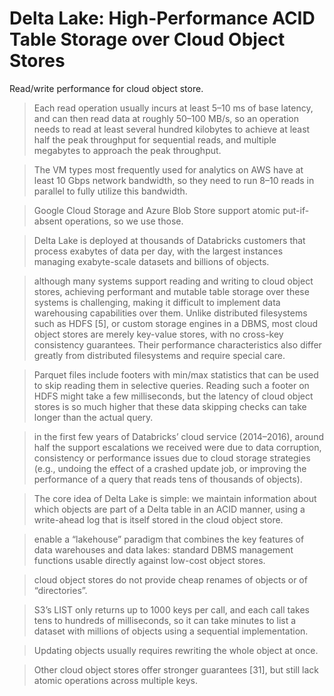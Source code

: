 # Delta Lake: High-Performance ACID Table Storage over Cloud Object Stores


Read/write performance for cloud object store.  

> Each read operation usually incurs at least 5–10 ms of base latency, and can then read data at roughly 50–100 MB/s, so an operation needs to read at least several hundred kilobytes to achieve at least half the peak throughput for sequential reads, and multiple megabytes to approach the peak throughput.

> The VM types most frequently used for analytics on AWS have at least 10 Gbps network bandwidth, so they need to run 8–10 reads in parallel to fully utilize this bandwidth.

> Google Cloud Storage and Azure Blob Store support atomic put-if-absent operations, so we use those.

> Delta Lake is deployed at thousands of Databricks customers that process exabytes of data per day, with the largest instances managing exabyte-scale datasets and billions of objects.

> although many systems support reading and writing to cloud object stores, achieving performant and mutable table storage over these systems is challenging, making it difficult to implement data warehousing capabilities over them. Unlike distributed filesystems such as HDFS [5], or custom storage engines in a DBMS, most cloud object stores are merely key-value stores, with no cross-key consistency guarantees. Their performance characteristics also differ greatly from distributed filesystems and require special care.

> Parquet files include footers with min/max statistics that can be used to skip reading them in selective queries. Reading such a footer on HDFS might take a few milliseconds, but the latency of cloud object stores is so much higher that these data skipping checks can take longer than the actual query.

> in the first few years of Databricks’ cloud service (2014–2016), around half the support escalations we received were due to data corruption, consistency or performance issues due to cloud storage strategies (e.g., undoing the effect of a crashed update job, or improving the performance of a query that reads tens of thousands of objects).

> The core idea of Delta Lake is simple: we maintain information about which objects are part of a Delta table in an ACID manner, using a write-ahead log that is itself stored in the cloud object store.

> enable a “lakehouse” paradigm that combines the key features of data warehouses and data lakes: standard DBMS management functions usable directly against low-cost object stores.

> cloud object stores do not provide cheap renames of objects or of “directories”.

> S3’s LIST only returns up to 1000 keys per call, and each call takes tens to hundreds of milliseconds, so it can take minutes to list a dataset with millions of objects using a sequential implementation.

> Updating objects usually requires rewriting the whole object at once. 

> Other cloud object stores offer stronger guarantees [31], but still lack atomic operations across multiple keys.


